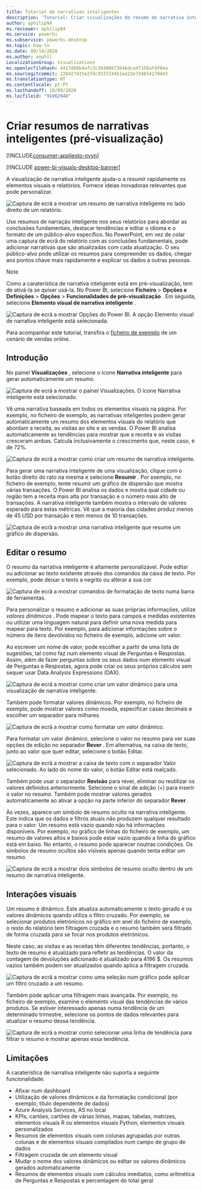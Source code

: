 ```yaml
---
title: Tutorial de narrativas inteligentes
description: 'Tutorial: Criar visualizações de resumo de narrativa inteligente no Power BI'
author: aphilip94
ms.reviewer: aphilip94
ms.service: powerbi
ms.subservice: powerbi-desktop
ms.topic: how-to
ms.date: 09/14/2020
ms.author: anphil
LocalizationGroup: Visualizations
ms.openlocfilehash: 4417d66b4afc3c3848667364bdca47150afdf04a
ms.sourcegitcommit: 220427415e2fdc9337244b1ee23e734854179d43
ms.translationtype: HT
ms.contentlocale: pt-PT
ms.lasthandoff: 10/09/2020
ms.locfileid: "91862948"
---
```

# <a name="create-smart-narrative-summaries-preview"></a>Criar resumos de narrativas inteligentes (pré-visualização)

[!INCLUDE[consumer-appliesto-nyyn](../includes/consumer-appliesto-nyyn.md)]    

[!INCLUDE [power-bi-visuals-desktop-banner](../includes/power-bi-visuals-desktop-banner.md)]

A visualização de narrativa inteligente ajuda-o a resumir rapidamente os elementos visuais e relatórios. Fornece ideias inovadoras relevantes que pode personalizar.

![Captura de ecrã a mostrar um resumo de narrativa inteligente no lado direito de um relatório.](media/power-bi-visualization-smart-narratives/1.png)

Use resumos de narração inteligente nos seus relatórios para abordar as conclusões fundamentais, destacar tendências e editar o idioma e o formato de um público-alvo específico. No PowerPoint, em vez de colar uma captura de ecrã do relatório com as conclusões fundamentais, pode adicionar narrativas que são atualizadas com cada atualização. O seu público-alvo pode utilizar os resumos para compreender os dados, chegar aos pontos chave mais rapidamente e explicar os dados a outras pessoas.

>[!NOTE]
> Como a caraterística de narrativa inteligente está em pré-visualização, tem de ativá-la se quiser usá-la. No Power BI, selecione **Ficheiro** > **Opções e Definições** > **Opções** > **Funcionalidades de pré-visualização** . Em seguida, selecione **Elemento visual de narrativa inteligente** .
>
>![Captura de ecrã a mostrar Opções do Power BI. A opção Elemento visual de narrativa inteligente está selecionada.](media/power-bi-visualization-smart-narratives/2.png)

Para acompanhar este tutorial, transfira o [ficheiro de exemplo](https://github.com/microsoft/powerbi-desktop-samples/blob/master/Monthly%20Desktop%20Blog%20Samples/2020/2020SU09%20Blog%20Demo%20-%20September.pbix) de um cenário de vendas online.

## <a name="get-started"></a>Introdução 

No painel **Visualizações** , selecione o ícone **Narrativa inteligente** para gerar automaticamente um resumo.

![Captura de ecrã a mostrar o painel Visualizações. O ícone Narrativa inteligente está selecionado.](media/power-bi-visualization-smart-narratives/3.png)

Vê uma narrativa baseada em todos os elementos visuais na página. Por exemplo, no ficheiro de exemplo, as narrativas inteligentes podem gerar automaticamente um resumo dos elementos visuais do relatório que abordam a receita, as visitas ao site e as vendas. O Power BI analisa automaticamente as tendências para mostrar que a receita e as visitas cresceram ambas. Calcula inclusivamente o crescimento que, neste caso, é de 72%.
 
![Captura de ecrã a mostrar como criar um resumo de narrativa inteligente.](media/power-bi-visualization-smart-narratives/4.gif)
 
Para gerar uma narrativa inteligente de uma visualização, clique com o botão direito do rato na mesma e selecione **Resumir** . Por exemplo, no ficheiro de exemplo, tente resumir um gráfico de dispersão que mostra várias transações. O Power BI analisa os dados e mostra qual cidade ou região tem a receita mais alta por transação e o número mais alto de transações. A narrativa inteligente também mostra o intervalo de valores esperado para estas métricas. Vê que a maioria das cidades produz menos de 45 USD por transação e tem menos de 10 transações.
 
  
![Captura de ecrã a mostrar uma narrativa inteligente que resume um gráfico de dispersão.](media/power-bi-visualization-smart-narratives/5.gif)
 
## <a name="edit-the-summary"></a>Editar o resumo
 
O resumo da narrativa inteligente é altamente personalizável. Pode editar ou adicionar ao texto existente através dos comandos da caixa de texto. Por exemplo, pode deixar o texto a negrito ou alterar a sua cor.
 
![Captura de ecrã a mostrar comandos de formatação de texto numa barra de ferramentas.](media/power-bi-visualization-smart-narratives/6.png)
  
Para personalizar o resumo e adicionar as suas próprias informações, utilize *valores dinâmicos* . Pode mapear o texto para campos e medidas existentes ou utilizar uma linguagem natural para definir uma nova medida para mapear para texto. Por exemplo, para adicionar informações sobre o número de itens devolvidos no ficheiro de exemplo, adicione um valor. 

Ao escrever um nome de valor, pode escolher a partir de uma lista de sugestões, tal como faz num elemento visual de Perguntas e Respostas. Assim, além de fazer perguntas sobre os seus dados num elemento visual de Perguntas e Respostas, agora pode criar os seus próprios cálculos sem sequer usar Data Analysis Expressions (DAX). 
  
![Captura de ecrã a mostrar como criar um valor dinâmico para uma visualização de narrativa inteligente.](media/power-bi-visualization-smart-narratives/7.gif)
  
Também pode formatar valores dinâmicos. Por exemplo, no ficheiro de exemplo, pode mostrar valores como moeda, especificar casas decimais e escolher um separador para milhares. 
   
![Captura de ecrã a mostrar como formatar um valor dinâmico.](media/power-bi-visualization-smart-narratives/8.gif)
   
Para formatar um valor dinâmico, selecione o valor no resumo para ver suas opções de edição no separador **Rever** . Em alternativa, na caixa de texto, junto ao valor que quer editar, selecione o botão Editar. 
   
![Captura de ecrã a mostrar a caixa de texto com o separador Valor selecionado. Ao lado do nome do valor, o botão Editar está realçado.](media/power-bi-visualization-smart-narratives/9.png)
   
Também pode usar o separador **Revisão** para rever, eliminar ou reutilizar os valores definidos anteriormente. Selecione o sinal de adição (+) para inserir o valor no resumo. Também pode mostrar valores gerados automaticamente ao ativar a opção na parte inferior do separador **Rever** .

Às vezes, aparece um símbolo de resumo oculto na narrativa inteligente. Este indica que os dados e filtros atuais não produzem qualquer resultado para o valor. Um resumo está vazio quando não há informações disponíveis. Por exemplo, no gráfico de linhas do ficheiro de exemplo, um resumo de valores altos e baixos pode estar vazio quando a linha do gráfico está em baixo. No entanto, o resumo pode aparecer noutras condições. Os símbolos de resumo ocultos são visíveis apenas quando tenta editar um resumo.


![Captura de ecrã a mostrar dois símbolos de resumo oculto dentro de um resumo de narrativa inteligente.](media/power-bi-visualization-smart-narratives/10.png)
   
## <a name="visual-interactions"></a>Interações visuais
Um resumo é dinâmico. Este atualiza automaticamente o texto gerado e os valores dinâmicos quando utiliza o filtro cruzado. Por exemplo, se selecionar produtos eletrónicos no gráfico em anel do ficheiro de exemplo, o resto do relatório tem filtragem cruzada e o resumo também será filtrado de forma cruzada para se focar nos produtos eletrónicos.  

Neste caso, as visitas e as receitas têm diferentes tendências, portanto, o texto de resumo é atualizado para refletir as tendências. O valor da contagem de devoluções adicionado é atualizado para 4196 $. Os resumos vazios também podem ser atualizados quando aplica a filtragem cruzada.
   
![Captura de ecrã a mostrar como uma seleção num gráfico pode aplicar um filtro cruzado a um resumo.](media/power-bi-visualization-smart-narratives/11.gif)
   
Também pode aplicar uma filtragem mais avançada. Por exemplo, no ficheiro de exemplo, examine o elemento visual das tendências de vários produtos. Se estiver interessado apenas numa tendência de um determinado trimestre, selecione os pontos de dados relevantes para atualizar o resumo dessa tendência.
   
![Captura de ecrã a mostrar como selecionar uma linha de tendência para filtrar o resumo e mostrar apenas essa tendência.](media/power-bi-visualization-smart-narratives/12.gif)
   
## <a name="limitations"></a>Limitações

A caraterística de narrativa inteligente não suporta a seguinte funcionalidade:
- Afixar num dashboard 
- Utilização de valores dinâmicos e da formatação condicional (por exemplo, título dependente de dados)
- Azure Analysis Services, AS no local
- KPIs, cartões, cartões de várias linhas, mapas, tabelas, matrizes, elementos visuais R ou elementos visuais Python, elementos visuais personalizados 
- Resumos de elementos visuais com colunas agrupadas por outras colunas e de elementos visuais compilados num campo de grupo de dados 
- Filtragem cruzada de um elemento visual
- Mudar o nome dos valores dinâmicos ou editar os valores dinâmicos gerados automaticamente
- Resumos de elementos visuais com cálculos imediatos, como aritmética de Perguntas e Respostas e percentagem do total geral 
   

